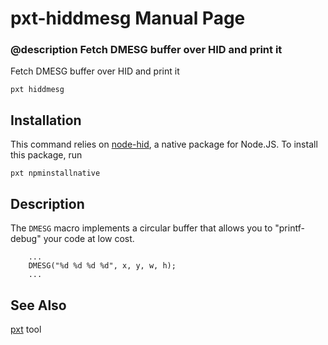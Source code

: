 # pxt-hiddmesg Manual Page

### @description Fetch DMESG buffer over HID and print it

Fetch DMESG buffer over HID and print it

    pxt hiddmesg
    

## Installation

This command relies on [node-hid](https://github.com/node-hid/node-hid), a native package for Node.JS. To install this package, run

    pxt npminstallnative
    

## Description

The `DMESG` macro implements a circular buffer that allows you to "printf-debug" your code at low cost.

        ...
        DMESG("%d %d %d %d", x, y, w, h);
        ...
    

## See Also

[pxt](/cli) tool